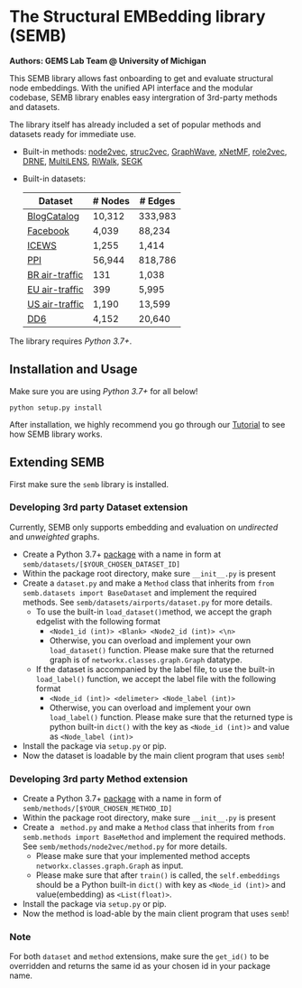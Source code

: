 # The Structural EMBedding library (SEMB)

**Authors: GEMS Lab Team @ University of Michigan**

This SEMB library allows fast onboarding to get and evaluate structural node embeddings. With the unified API interface and the modular codebase, SEMB library enables easy intergration of 3rd-party methods and datasets.

The library itself has already included a set of popular methods and datasets ready for immediate use.

- Built-in methods: [node2vec](https://github.com/aditya-grover/node2vec), [struc2vec](https://github.com/leoribeiro/struc2vec), [GraphWave](https://github.com/snap-stanford/graphwave), [xNetMF](https://github.com/GemsLab/REGAL), [role2vec](https://github.com/benedekrozemberczki/role2vec), [DRNE](https://github.com/tadpole/DRNE), [MultiLENS](https://github.com/GemsLab/MultiLENS), [RiWalk](github.com/maxuewei2/RiWalk), [SEGK](https://github.com/giannisnik/segk)

- Built-in datasets: 

  | Dataset                                                      | # Nodes | # Edges |
  | ------------------------------------------------------------ | ------- | ------- |
  | [BlogCatalog](http://snap.stanford.edu/node2vec/)            | 10,312  | 333,983 |
  | [Facebook](http://snap.stanford.edu/data/egonets-Facebook.html) | 4,039   | 88,234  |
  | [ICEWS](https://dataverse.harvard.edu/dataset.xhtml?persistentId=doi:10.7910/DVN/QI2T9A) | 1,255   | 1,414   |
  | [PPI](snap.stanford.edu/graphsage/)                          | 56,944  | 818,786 |
  | [BR air-traffic](https://github.com/leoribeiro/struc2vec/tree/master/graph) | 131     | 1,038   |
  | [EU air-traffic](https://github.com/leoribeiro/struc2vec/tree/master/graph) | 399     | 5,995   |
  | [US air-traffic](https://github.com/leoribeiro/struc2vec/tree/master/graph) | 1,190   | 13,599  |
  | [DD6](https://ls11-www.cs.tu-dortmund.de/staff/morris/graphkerneldatasets) | 4,152   | 20,640  |

The library requires *Python 3.7+*.

## Installation and Usage

Make sure you are using *Python 3.7+* for all below!

`python setup.py install`

After installation, we  highly recommend you go through our [Tutorial](https://github.com/GemsLab/StrucEmbeddingLibrary/blob/master/Tutorial.ipynb) to see how SEMB library works.



## Extending SEMB

First make sure the `semb` library is installed.

### Developing 3rd party Dataset extension

Currently, SEMB only supports embedding and evaluation on *undirected* and *unweighted* graphs.

- Create a Python 3.7+ [package](https://packaging.python.org/tutorials/packaging-projects/) with a name in form at `semb/datasets/[$YOUR_CHOSEN_DATASET_ID]`
- Within the package root directory, make sure `__init__.py` is present
- Create a `dataset.py` and make a `Method` class that inherits from `from semb.datasets import BaseDataset` and implement the required methods. See `semb/datasets/airports/dataset.py` for more details.
  - To use the built-in `load_dataset()`method, we accept the graph edgelist with the following format
    - `<Node1_id (int)> <Blank> <Node2_id (int)> <\n>`
    - Otherwise, you can overload and implement your own `load_dataset()` function. Please make sure that the returned graph is of `networkx.classes.graph.Graph` datatype. 
  - If the dataset is accompanied by the label file, to use the built-in `load_label()` function, we accept the label file with the following format
    - `<Node_id (int)> <delimeter> <Node_label (int)>`
    - Otherwise, you can overload and implement your own `load_label()` function. Please make sure that the returned type is python built-in `dict()` with the key as `<Node_id (int)>` and value as `<Node_label (int)>`
- Install the package via `setup.py` or pip.
- Now the dataset is loadable by the main client program that uses `semb`!

### Developing 3rd party Method extension

- Create a Python 3.7+ [package](https://packaging.python.org/tutorials/packaging-projects/) with a name in form of `semb/methods/[$YOUR_CHOSEN_METHOD_ID]`
- Within the package root directory, make sure `__init__.py` is present
- Create a ` method.py` and make a `Method` class that inherits from `from semb.methods import BaseMethod` and implement the required methods. See `semb/methods/node2vec/method.py` for more details.
  - Please make sure that your implemented method accepts `networkx.classes.graph.Graph` as input.
  - Please make sure that after `train()` is called, the `self.embeddings` should be a Python built-in `dict()` with key as `<Node_id (int)>` and value(embedding) as `<List(float)>`.
- Install the package via `setup.py` or pip.
- Now the method is load-able by the main client program that uses `semb`!

### Note
For both `dataset` and `method` extensions, make sure the `get_id()` to be overridden and returns the same id as your chosen id in your package name.



